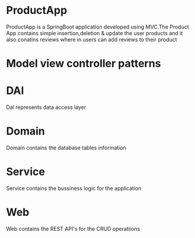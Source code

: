 # ProductApp
ProductApp is a SpringBoot application developed using MVC.The Product App contains simple insertion,deletion & update the user products and it also conatins reviews where in users can add reviews to their product
# Model view controller patterns
 
# DAl 
Dal represents data access layer

# Domain 
Domain contains the database tables information

# Service 
Service contains the bussiness logic for the application

# Web 
Web contains the REST API's for the CRUD operatiions

